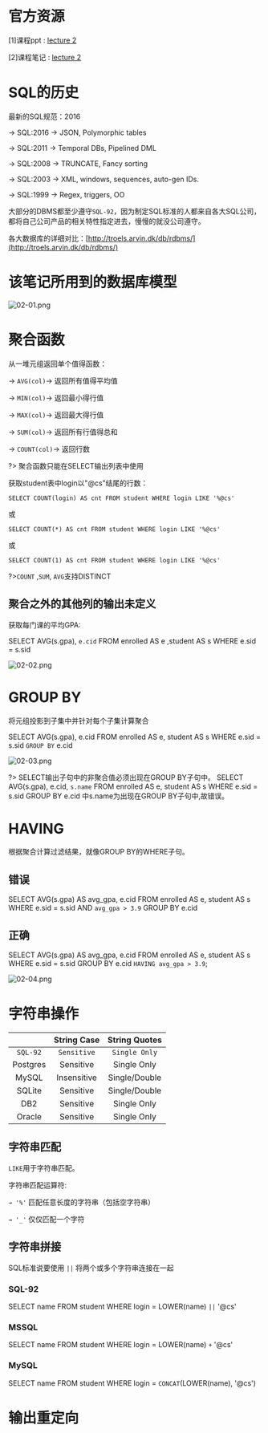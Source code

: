 # 官方资源

[1]课程ppt : [lecture 2](sql/15445/files/ppt02.pdf ':ignore')

[2]课程笔记 : [lecture 2](sql/15445/files/note02.pdf ':ignore')

# SQL的历史

最新的SQL规范：2016

→ SQL:2016 → JSON, Polymorphic tables

→ SQL:2011 → Temporal DBs, Pipelined DML

→ SQL:2008 → TRUNCATE, Fancy sorting

→ SQL:2003 → XML, windows, sequences, auto-gen IDs.

→ SQL:1999 → Regex, triggers, OO  

大部分的DBMS都至少遵守`SQL-92`，因为制定SQL标准的人都来自各大SQL公司，都将自己公司产品的相关特性指定进去，慢慢的就没公司遵守。

各大数据库的详细对比：[http://troels.arvin.dk/db/rdbms/](http://troels.arvin.dk/db/rdbms/)

# 该笔记所用到的数据库模型

![02-01.png](https://i.loli.net/2020/04/17/ofWI5n6PxgYh2CZ.png)

# 聚合函数

从一堆元组返回单个值得函数：

→ `AVG(col)`→ 返回所有值得平均值

→ `MIN(col)`→ 返回最小得行值

→ `MAX(col)`→ 返回最大得行值

→ `SUM(col)`→ 返回所有行值得总和

→ `COUNT(col)`→ 返回行数

?>  聚合函数只能在SELECT输出列表中使用

获取student表中login以"@cs"结尾的行数：

`SELECT COUNT(login) AS cnt FROM student WHERE login LIKE '%@cs'`

或

`SELECT COUNT(*) AS cnt FROM student WHERE login LIKE '%@cs'`

或

`SELECT COUNT(1) AS cnt FROM student WHERE login LIKE '%@cs'`

?>`COUNT` ,`SUM`, `AVG`支持DISTINCT

## 聚合之外的其他列的输出未定义

获取每门课的平均GPA:

SELECT AVG(s.gpa), `e.cid` FROM enrolled AS e ,student AS s WHERE e.sid = s.sid

![02-02.png](https://i.loli.net/2020/04/17/yMOQaqThI5NsdCf.png)

# GROUP BY

将元组投影到子集中并针对每个子集计算聚合

SELECT AVG(s.gpa), e.cid FROM enrolled AS e, student AS s WHERE e.sid = s.sid `GROUP BY` e.cid 

![02-03.png](https://i.loli.net/2020/04/17/wD9K2R6o8YlZ1Fn.png)

?> SELECT输出子句中的非聚合值必须出现在GROUP BY子句中。
SELECT AVG(s.gpa), e.cid, `s.name` FROM enrolled AS e, student AS s WHERE e.sid = s.sid GROUP BY e.cid 中s.name为出现在GROUP BY子句中,故错误。

# HAVING

根据聚合计算过滤结果，就像GROUP BY的WHERE子句。

## 错误

SELECT AVG(s.gpa) AS avg_gpa, e.cid FROM enrolled AS e, student AS s WHERE e.sid = s.sid AND `avg_gpa > 3.9` GROUP BY e.cid 

## 正确

SELECT AVG(s.gpa) AS avg_gpa, e.cid FROM enrolled AS e, student AS s WHERE e.sid = s.sid GROUP BY e.cid `HAVING avg_gpa > 3.9`; 

![02-04.png](https://i.loli.net/2020/04/17/eMcxIaJBK9GjZV7.png)

# 字符串操作

|          | String  Case | String Quotes |
| :------: | :----------: | :-----------: |
| `SQL-92` | `Sensitive`  | `Single Only` |
| Postgres |  Sensitive   |  Single Only  |
|  MySQL   | Insensitive  | Single/Double |
|  SQLite  |  Sensitive   | Single/Double |
|   DB2    |  Sensitive   |  Single Only  |
|  Oracle  |  Sensitive   |  Single Only  |

## 字符串匹配

`LIKE`用于字符串匹配。

字符串匹配运算符:

`→ '%'` 匹配任意长度的字符串（包括空字符串） 

`→ '_'` 仅仅匹配一个字符

## 字符串拼接

SQL标准说要使用 `||` 将两个或多个字符串连接在一起

### SQL-92

SELECT name FROM student WHERE login = LOWER(name) `||` '@cs'  

### MSSQL

SELECT name FROM student WHERE login = LOWER(name)  `+`  '@cs'  

### MySQL

SELECT name FROM student  WHERE login = `CONCAT`(LOWER(name), '@cs')

# 输出重定向

